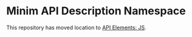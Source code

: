 # Minim API Description Namespace

This repository has moved location to [API Elements: JS](https://github.com/apiaryio/api-elements.js).
